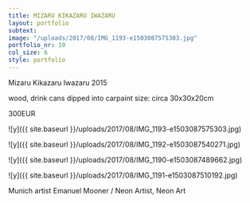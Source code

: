 ```yaml
---
title: MIZARU KIKAZARU IWAZARU
layout: portfolio
subtext: 
image: "/uploads/2017/08/IMG_1193-e1503087575303.jpg"
portfolio_nr: 10
col_size: 6
style: portfolio
---
```

Mizaru Kikazaru Iwazaru
2015

wood, drink cans dipped into carpaint
size: circa 30x30x20cm

300EUR

![y]({{ site.baseurl }}/uploads/2017/08/IMG_1193-e1503087575303.jpg)

![y]({{ site.baseurl }}/uploads/2017/08/IMG_1192-e1503087540271.jpg)

![y]({{ site.baseurl }}/uploads/2017/08/IMG_1190-e1503087489662.jpg)

![y]({{ site.baseurl }}/uploads/2017/08/IMG_1191-e1503087510192.jpg)


Munich artist Emanuel Mooner / Neon Artist, Neon Art
